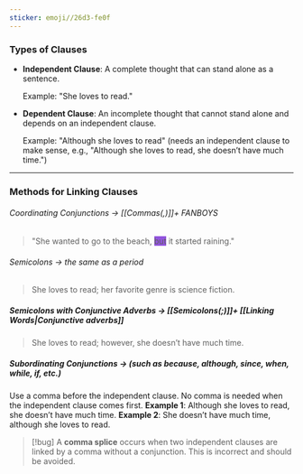 ```yaml
---
sticker: emoji//26d3-fe0f
---
```

### Types of Clauses

- **Independent Clause**: A complete thought that can stand alone as a sentence.
    
	Example: "She loves to read."
- **Dependent Clause**: An incomplete thought that cannot stand alone and depends on an independent clause.
    
	Example: "Although she loves to read" (needs an independent clause to make sense, e.g., "Although she loves to read, she doesn’t have much time.")

---
### Methods for Linking Clauses

###### Coordinating Conjunctions → [[Commas(,)]]+ FANBOYS
> "She wanted to go to the beach, <span style="background:#9254de">but</span> it started raining."

###### Semicolons → the same as a period

> She loves to read; her favorite genre is science fiction.

##### Semicolons with Conjunctive Adverbs → [[Semicolons(;)]]+ [[Linking Words|Conjunctive adverbs]]

> She loves to read; however, she doesn’t have much time.

##### Subordinating Conjunctions → (such as because, although, since, when, while, if, etc.)
Use a comma before the independent clause. No comma is needed when the independent clause comes first.
**Example 1**: Although she loves to read, she doesn’t have much time.
**Example 2**: She doesn’t have much time, although she loves to read.

> [!bug] 
> A **comma splice** occurs when two independent clauses are linked by a comma without a conjunction. This is incorrect and should be avoided.



